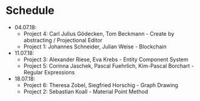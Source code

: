 # Schedule

- 04.07.18: 
  - Project 4: Carl Julius Gödecken, Tom Beckmann - Create by abstracting / Projectional Editor
  - Project 1: Johannes Schneider, Julian Weise -  Blockchain
- 11.07.18: 
  - Project 3: Alexander Riese, Eva Krebs - Entity Component System
  - Project 5: Corinna Jaschek, Pascal Fuehrlich, Kim-Pascal Borchart - Regular Expressions
- 18.07.18: 
  - Project 6: Theresa Zobel, Siegfried Horschig - Graph Drawing
  - Project 2: Sebastian Koall - Material Point Method
